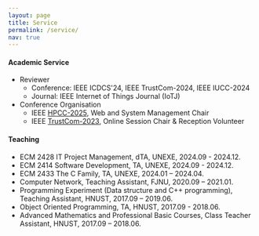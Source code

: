 ```yaml
---
layout: page
title: Service
permalink: /service/
nav: true
---
```


<!-- #### Academic service

- Journal editorship:
  - Editorial board of young scientist, Journal of Computer Science and Technology (JCST) 
- Conference organizer:
  - IJCAI 2019 Publicity co-chair
  - ICDM 2019 transfer learning session chair
- Conference senior member/area chair:
  - AAAI 2023 senior PC
- Conference PC member: 
  - ML area: ICML (2022, 2021, 2020); NeurIPS (2022, 2021, 2020); ICLR (2023, 2022, 2021)
  - AI area: AAAI (2023, 2022, 2021, 2020); IJCAI (2022)
  - CV area: CVPR (2022, 2021); ICCV (2021); ECCV (2022)
  - DM area: KDD (2021); WWW (2022, 2021); SDM (2023, 2022); WSDM (2023)
  - HCI area: UbiComp/IMWUT (2022, 2021, 2020, 2019); CHI (2021, 2019); IEEE VAST (2020)
- Journal reviewer: TPAMI, AI Journal, TKDE, TMLR, TNNLS, TMM, TIP, TMC, ACM CSUR, ACM TIST, IEEE TBD, Knowledge-Based Systems, Neurocomputing, Pervasive and Mobile Computing.
- Membership: 
  - Member of CCF technical committee pervasive computing (TCPC)
  - Member of human computer interaction (TCHCI)
  - CCF member. -->
#### Academic Service

- Reviewer
    - Conference: IEEE ICDCS'24, IEEE TrustCom-2024, IEEE IUCC-2024
    - Journal: IEEE Internet of Things Journal (IoTJ)
- Conference Organisation
    - IEEE [HPCC-2025](https://hpcn.exeter.ac.uk/hpcc2025/), Web and System Management Chair
    - IEEE [TrustCom-2023](https://hpcn.exeter.ac.uk/trustcom2023/), Online Session Chair & Reception Volunteer

#### Teaching
- ECM 2428 IT Project Management, dTA, UNEXE, 2024.09 - 2024.12.
- ECM 2414 Software Development, TA, UNEXE, 2024.09 - 2024.12.
- ECM 2433 The C Family, TA, UNEXE, 2024.01 – 2024.04.
- Computer Network, Teaching Assistant, FJNU, 2020.09 – 2021.01.
- Programming Experiment (Data structure and C++ programming), Teaching Assistant, HNUST, 2017.09 – 2019.06.
- Object Oriented Programming, TA, HNUST, 2017.09 - 2018.06.
- Advanced Mathematics and Professional Basic Courses, Class Teacher Assistant, HNUST, 2017.09 – 2018.06.

<!-- #### Main Honors and Awards

- China Scholarship Council and University of Exeter Scholarships, 2023.
- Second-class Academic Scholarship of Fujian Normal University, 2022.
- Outstanding Graduate of Hunan Province, Outstanding Graduate of HNUST, 2020.
- Outstanding Undergraduate Graduation Thesis of College, 2020.
- National Encouragement Scholarship (twice), Outstanding Student Leader of HNUST, 2017 & 2019.
- First prize of HNUST (twice), Second prize of HNUST, Merit Student of HNUST (three times), 2017 - 2019.
- Third prize in Hunan Division of ”Ladder Competition” of Chinese universities, 2018.
- Second prize of ”Lanqiao Cup” Hunan Province (twice, C++ and Java), 2018.
- Bronze Prize of CCPC Invitational Competition and the 10th Xiangtan Program Design Competition, 2018.
- First prize of National College Students Electronic Creative Innovation Competition in the national preliminary competition, Second prize in the final competition, 2018.
- Second prize in Undergraduate programming competition of HNUST, 2017
- Second prize of Hubei Province in National Mathematics League for High School Students, 2015 -->
